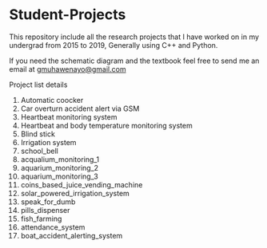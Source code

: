 # Student-Projects
This repository include all the research projects that I have worked on in my undergrad from 2015 to 2019, Generally using C++ and Python.

If you need the schematic diagram and the textbook feel free to send me an email at gmuhawenayo@gmail.com


Project list details

1. Automatic coocker
2. Car overturn accident alert via GSM
3. Heartbeat monitoring system
3. Heartbeat and body temperature monitoring system
4. Blind stick
5. Irrigation system
6. school_bell
7. acqualium_monitoring_1
7. aquarium_monitoring_2
7. aquarium_monitoring_3
8. coins_based_juice_vending_machine
9. solar_powered_irrigation_system
10. speak_for_dumb
11. pills_dispenser
12. fish_farming
13. attendance_system
14. boat_accident_alerting_system


